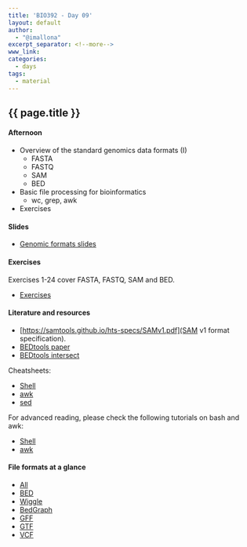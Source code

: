 ```yaml
---
title: 'BIO392 - Day 09'
layout: default
author:
  - "@imallona"
excerpt_separator: <!--more-->
www_link: 
categories:
  - days
tags:
  - material
---
```


## {{ page.title }}


#### Afternoon

* Overview of the standard genomics data formats (I)
   - FASTA
   - FASTQ
   - SAM
   - BED
* Basic file processing for bioinformatics
   - wc, grep, awk
* Exercises

<!--more-->

#### Slides

* [Genomic formats slides](https://github.com/compbiozurich/UZH-BIO392/blob/master/course-material/2019/imallona/2_genomics.pdf)

#### Exercises

Exercises 1-24 cover FASTA, FASTQ, SAM and BED.


* [Exercises](https://github.com/compbiozurich/UZH-BIO392/blob/master/course-material/2019/imallona/3_exercises.md)

#### Literature and resources

* [https://samtools.github.io/hts-specs/SAMv1.pdf](SAM v1 format specification).
* [BEDtools paper](https://www.ncbi.nlm.nih.gov/pmc/articles/PMC2832824/)
* [BEDtools intersect](https://bedtools.readthedocs.io/en/latest/content/tools/intersect.html)

Cheatsheets:

* [Shell](https://files.fosswire.com/2007/08/fwunixref.pdf)
* [awk](https://gist.github.com/Rafe/3102414)
* [sed](https://linuxize.com/post/how-to-use-sed-to-find-and-replace-string-in-files/)

For advanced reading, please check the following tutorials on bash and awk:

* [Shell](http://www.grymoire.com/Unix/Sh.html)
* [awk](http://www.grymoire.com/Unix/Awk.html)

#### File formats at a glance

* [All](https://genome.ucsc.edu/FAQ/FAQformat.html)
* [BED](https://genome.ucsc.edu/FAQ/FAQformat.html#format1)
* [Wiggle](https://genome.ucsc.edu/goldenPath/help/wiggle.html)
* [BedGraph](https://genome.ucsc.edu/goldenpath/help/bedgraph.html)
* [GFF](https://genome.ucsc.edu/FAQ/FAQformat.html#format3)
* [GTF](https://genome.ucsc.edu/FAQ/FAQformat.html#format4)
* [VCF](https://genome.ucsc.edu/FAQ/FAQformat.html#format10.1)
